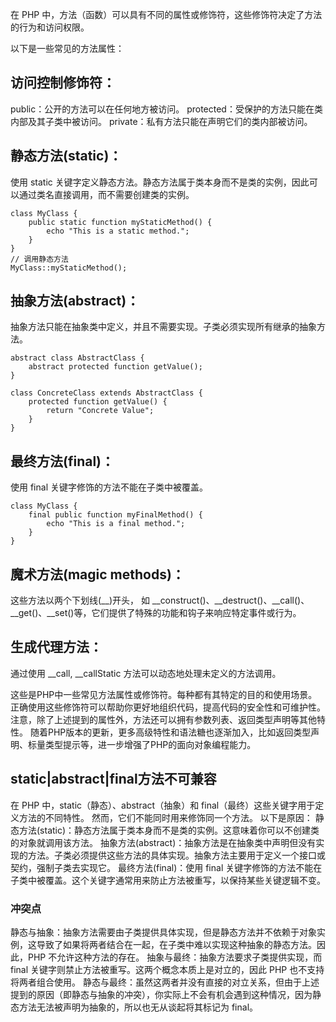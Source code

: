 在 PHP 中，方法（函数）可以具有不同的属性或修饰符，这些修饰符决定了方法的行为和访问权限。

以下是一些常见的方法属性：

## 访问控制修饰符：
public：公开的方法可以在任何地方被访问。
protected：受保护的方法只能在类内部及其子类中被访问。
private：私有方法只能在声明它们的类内部被访问。

## 静态方法(static)：
使用 static 关键字定义静态方法。静态方法属于类本身而不是类的实例，因此可以通过类名直接调用，而不需要创建类的实例。

```
class MyClass {
    public static function myStaticMethod() {
        echo "This is a static method.";
    }
}
// 调用静态方法
MyClass::myStaticMethod();
```

## 抽象方法(abstract)：
抽象方法只能在抽象类中定义，并且不需要实现。子类必须实现所有继承的抽象方法。
```
abstract class AbstractClass {
    abstract protected function getValue();
}

class ConcreteClass extends AbstractClass {
    protected function getValue() {
        return "Concrete Value";
    }
}
```
## 最终方法(final)：
使用 final 关键字修饰的方法不能在子类中被覆盖。
```
class MyClass {
    final public function myFinalMethod() {
        echo "This is a final method.";
    }
}
```

## 魔术方法(magic methods)：
这些方法以两个下划线(__)开头，
如 __construct()、__destruct()、__call()、__get()、__set()等，它们提供了特殊的功能和钩子来响应特定事件或行为。

## 生成代理方法：
通过使用 __call, __callStatic 方法可以动态地处理未定义的方法调用。

这些是PHP中一些常见方法属性或修饰符。每种都有其特定的目的和使用场景。
正确使用这些修饰符可以帮助你更好地组织代码，提高代码的安全性和可维护性。
注意，除了上述提到的属性外，方法还可以拥有参数列表、返回类型声明等其他特性。
随着PHP版本的更新，更多高级特性和语法糖也逐渐加入，比如返回类型声明、标量类型提示等，进一步增强了PHP的面向对象编程能力。


## static|abstract|final方法不可兼容
在 PHP 中，static（静态）、abstract（抽象）和 final（最终）这些关键字用于定义方法的不同特性。
然而，它们不能同时用来修饰同一个方法。
以下是原因：
静态方法(static)：静态方法属于类本身而不是类的实例。这意味着你可以不创建类的对象就调用该方法。
抽象方法(abstract)：抽象方法是在抽象类中声明但没有实现的方法。子类必须提供这些方法的具体实现。抽象方法主要用于定义一个接口或契约，强制子类去实现它。
最终方法(final)：使用 final 关键字修饰的方法不能在子类中被覆盖。这个关键字通常用来防止方法被重写，以保持某些关键逻辑不变。
### 冲突点
静态与抽象：抽象方法需要由子类提供具体实现，但是静态方法并不依赖于对象实例，这导致了如果将两者结合在一起，在子类中难以实现这种抽象的静态方法。因此，PHP 不允许这种方法的存在。
抽象与最终：抽象方法要求子类提供实现，而 final 关键字则禁止方法被重写。这两个概念本质上是对立的，因此 PHP 也不支持将两者组合使用。
静态与最终：虽然这两者并没有直接的对立关系，但由于上述提到的原因（即静态与抽象的冲突），你实际上不会有机会遇到这种情况，因为静态方法无法被声明为抽象的，所以也无从谈起将其标记为 final。
